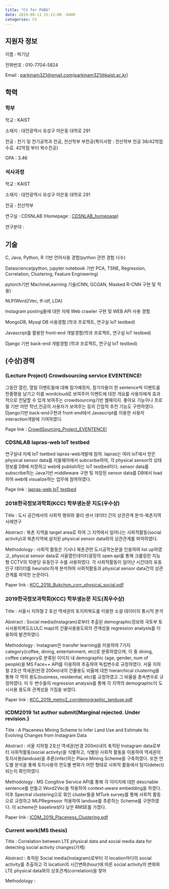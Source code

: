 ```yaml
---
title: "CV for PUBG"
date: 2019-09-11 15:11:00 -0400
categories: CV
---
```


## 지원자 정보

이름 : 박기남

전화번호 : 010-7704-5824

Email : parkinam321@gmail.com(parkinam321@kaist.ac.kr)

## 학력

### 학부

학교 : KAIST

소재지 : 대전광역시 유성구 어은동 대학로 291

전공 : 전기 및 전기공학과 전공, 전산학부 부전공(특이사항 : 전산학부 전공 38/42학점 수료. 42학점 부터 복수전공)

GPA : 3.46

### 석사과정

학교 : KAIST

소재지 : 대전광역시 유성구 어은동 대학로 291

전공 : 전산학부 

연구실 : CDSNLAB (Homepage : <a href="http://cds.kaist.ac.kr/" target="_blank">CDSNLAB_homepage</a>)

연구분야 : 

## 기술

C, Java, Python, R 기반 언어사용 경험(python 관련 경험 다수)

Datascience(python, jupyter notebook 기반 PCA, TSNE, Regression, Correlation, Clustering, Feature Engineering)

pytorch기반 MachineLearning 기술(CNN, GCGAN, Masked R-CNN 구현 및 적용)

NLP(Word2Vec, tf-idf, LDA)

Instagram posting들에 대한 자체 Web crawler 구현 및 WEB API 사용 경험

MongoDB, Mysql DB 사용경험 (학과 프로젝트, 연구실 IoT testbed)

Javascript를 활용한 front-end 개발경험(학과 프로젝트, 연구실 IoT testbed)

Django 기반 back-end 개발경험 (학과 프로젝트, 연구실 IoT testbed)

## (수상)경력

### (Lecture Project) Crowdsourcing service EVENTENCE!

그동안 열린, 열릴 이벤트들에 대해 참가예정자, 참가자들이 한 sentence씩 이벤트를 한줄평을 남기고 이를 wordcloud로 보여주어 이벤트에 대한 개요를 
사용자에게 효과적으로 전달할 수 있게 보여주는 crowdsourcing기반 웹페이지. 좋아요 기능이나 프로필 기반 어떤 학년,전공의 사용자가 보여주는 등의 간접적 추천 기능도 구현하였다. Django기반 back-end구현과 front-end에서 Javascript를 이용한 사용자 interaction개발에 기여하였다.

Page link : <a href="http://kinamsalad.pythonanywhere.com/" target="_blank">CrowdSourcing_Project_EVENTENCE!</a>

### CDSNLAB lapras-web IoT testbed

연구실내 자체 IoT tsetbed lapras-web개발에 참여. lapras는 여러 IoT에서 받은 physical sensor data를 미들웨어에서 subcsribe하여, 각 physical sensor의 상태정보를 DB에 저장하고 web에 publish하는 IoT testbed이다. sensor data를 subscribe하는 Java기반 middleware 구현 및 저장된 sensor data를 DB에서 load하여 web에 visualize하는 업무에 참여하였다.

Page link : <a href="http://lapras.kaist.ac.kr" target="_blank">lapras-web IoT testbed</a>

### 2018한국정보과학회(KCC) 학부생논문 지도(우수상)

Title : 도시 공간에서의 사회적 행위와 물리 센서 데이터 간의 상관관계 분석-북촌지역 사례연구

Abstract : 북촌 지역을 target area로 하여 그 지역에서 일어나는 사회적활동(social activity)과 북촌지역에 설치된 physical sensor data와의 상관관계를 파악하였다. 

Methodology : 사회적 활동은 기사나 북촌관련 도시공학논문을 인용하여 list up하였고, physical sensor data로 서울열린데이터광장의 open api를 통해 크롤링한 지능형 CCTV의 10분당 유동인구 수를 사용하였다. 각 사회적활동이 일어난 시간대의 유동인구 데이터를 heuristic하게 분석하여 사회적활동과 physical sensor data간의 상관관계를 파악한 논문이다.

Paper link : <a href="../../pdf_folder/2018KCC.pdf" target="_blank">KCC_2018_Bukchon_corr_physical_social.pdf</a>

### 2019한국정보과학회(KCC) 학부생논문 지도(최우수상)

Title : 서울시 지하철 2 호선 역세권의 토지피복도를 이용한 소셜 데이터의 통시적 분석

Abstract : Social media(Instagram)로부터 추출된 demographic정보와 국토부 토시사용피복도(LULC map)의 건물사용용도와의 관계성을 regression analysis를 이용하여 발견하였다. 

Methodology : Instagram은 transfer learning을 이용하여 7가지 category(coffee, dining, entertainment, etc)로 분류하였으며, 이 중 dining, coffee category로 분류된 이미지 내 demographic (age, gender, num of people)을 MS Face++ API를 이용하여 추출하여 독립변수로 규정하였다. 서울 지하철 2호선 역세권(반경 200m)내의 건물용도 비율에 대한 hierarchical clustering을 통해 각 역의 용도(business, residential, etc)를 규정하였고 그 비율을 종속변수로 규정하였다. 이 두 변수들의 regression analysis를 통해 각 지역의 demographic이 도시사용 용도와 관계성을 가짐을 보였다. 

Paper link : <a href="../../pdf_folder/2019KCC.pdf" target="_blank">KCC_2019_metro2_corrdemographic_landuse.pdf</a>

### ICDM2019 1st author submit(Marginal rejected. Under revision.)

Title : A Placeness Mining Scheme to Infer Land Use and Estimate Its Evolving Changes from Instagram Data

Abstract : 서울 지하철 2호선 역세권(반경 200m)내의 축적된 Instagram data로부터 사회적활동(social activity)을 식별하고, 식별된 사회적 활동을 이용하여 역세권의 토지사용(landuse)을 추론(infer)하는 Place Mining Scheme을 구축하였다. 또한 연도별 분석을 통해  토지사용의 연도별 변화가 어떤 형태로 사회적 활동에서 탐지(detect)되는지 확인하였다. 

Methodology : MS Congitive Service API를 통해 각 이미지에 대한 descriable sentence를 만들고 Word2Vec을 적용하여 context-aware embedding을 하였다. 이후 Spectral clustering으로 묶인 cluster들을 MTurk survey를 통해 사회적 활동으로 규정하고 MLPRegressor 적용하여 landuse를 추론하는 Scheme를 구현하였다. 이 scheme은 baseline보다 낮은 RMSE를 가졌다. 

Paper link : <a href="../../pdf_folder/2019ICDM.pdf" target="_blank">ICDM_2019_Placeness_Clustering.pdf</a>

### Current work(MS thesis)

Title : Correlation between LTE physical data and social media data for detecting social activity changes(가제)

Abstract : 축적된 Social media(Instagram)로부터 각 location마다의 social activity를 추출하고 각 location의 시간변화(hour)에 따른 social activity의 변화와 LTE physical data와의 상호관계(correlation)을 찾아 

Methodology : 

